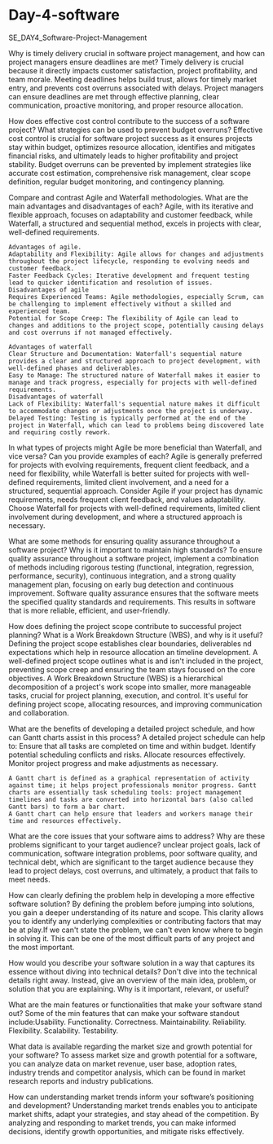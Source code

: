 # Day-4-software

SE_DAY4_Software-Project-Management

Why is timely delivery crucial in software project management, and how can project managers ensure deadlines are met?
    Timely delivery is crucial  because it directly impacts customer satisfaction, project profitability, and team morale. Meeting deadlines helps build trust, 
    allows for timely market entry, and prevents cost overruns associated with delays. 
    Project managers can ensure deadlines are met through effective planning, clear communication, proactive monitoring, and proper resource allocation.
    
    

How does effective cost control contribute to the success of a software project? What strategies can be used to prevent budget overruns?
    Effective cost control is crucial for software project success as it ensures projects stay within budget, optimizes resource allocation, identifies and mitigates 
    financial risks, and ultimately leads to higher profitability and project stability.
     Budget overruns can be prevented by implement strategies like accurate cost estimation, comprehensive risk management, clear scope definition, regular budget monitoring, and contingency planning. 
     


Compare and contrast Agile and Waterfall methodologies. What are the main advantages and disadvantages of each?
    Agile, with its iterative and flexible approach, focuses on adaptability and customer feedback, while Waterfall, a structured and sequential method, 
    excels in projects with clear, well-defined requirements. 

    Advantages of agile.
    Adaptability and Flexibility: Agile allows for changes and adjustments throughout the project lifecycle, responding to evolving needs and customer feedback. 
    Faster Feedback Cycles: Iterative development and frequent testing lead to quicker identification and resolution of issues.
    Disadvantages of agile
    Requires Experienced Teams: Agile methodologies, especially Scrum, can be challenging to implement effectively without a skilled and experienced team. 
    Potential for Scope Creep: The flexibility of Agile can lead to changes and additions to the project scope, potentially causing delays and cost overruns if not managed effectively. 

    Advantages of waterfall
    Clear Structure and Documentation: Waterfall's sequential nature provides a clear and structured approach to project development, with well-defined phases and deliverables. 
    Easy to Manage: The structured nature of Waterfall makes it easier to manage and track progress, especially for projects with well-defined requirements. 
    Disadvantages of waterfall
    Lack of Flexibility: Waterfall's sequential nature makes it difficult to accommodate changes or adjustments once the project is underway. 
    Delayed Testing: Testing is typically performed at the end of the project in Waterfall, which can lead to problems being discovered late and requiring costly rework. 

    
    
In what types of projects might Agile be more beneficial than Waterfall, and vice versa? Can you provide examples of each?
    Agile is generally preferred for projects with evolving requirements, frequent client feedback, and a need for flexibility, while Waterfall is better suited for projects 
    with well-defined requirements, limited client involvement, and a need for a structured, sequential approach. 
    Consider Agile if your project has dynamic requirements, needs frequent client feedback, and values adaptability. Choose Waterfall for projects with well-defined requirements,
    limited client involvement during development, and where a structured approach is necessary.
    


What are some methods for ensuring quality assurance throughout a software project? Why is it important to maintain high standards?
    To ensure quality assurance throughout a software project, implement a combination of methods including rigorous testing (functional, integration, regression, performance, security),
    continuous integration, and a strong quality management plan, focusing on early bug detection and continuous improvement. 
     Software quality assurance ensures that the software meets the specified quality standards and requirements. This results in software that is more reliable, efficient, and user-friendly.


How does defining the project scope contribute to successful project planning? What is a Work Breakdown Structure (WBS), and why is it useful?
    Defining the project scope establishes clear boundaries, deliverables nd expectations which help in resource allocation an timeline development.
    A well-defined project scope outlines what is and isn't included in the project, preventing scope creep and ensuring the team stays focused on the core objectives.
    A Work Breakdown Structure (WBS) is a hierarchical decomposition of a project's work scope into smaller, more manageable tasks, crucial for project planning, execution, and control.
    It's useful for defining project scope, allocating resources, and improving communication and collaboration. 
    
    

What are the benefits of developing a detailed project schedule, and how can Gantt charts assist in this process?
    A detailed project schedule can help to:
    Ensure that all tasks are completed on time and within budget.
    Identify potential scheduling conflicts and risks.
    Allocate resources effectively.
    Monitor project progress and make adjustments as necessary.

    A Gantt chart is defined as a graphical representation of activity against time; it helps project professionals monitor progress. Gantt charts are essentially task scheduling tools: project management
    timelines and tasks are converted into horizontal bars (also called Gantt bars) to form a bar chart.
    A Gantt chart can help ensure that leaders and workers manage their time and resources effectively.


What are the core issues that your software aims to address? Why are these problems significant to your target audience?
    unclear project goals, lack of communication, software integration problems, poor software quality, and technical debt, which are significant to the target audience
    because they lead to project delays, cost overruns, and ultimately, a product that fails to meet needs.
    


How can clearly defining the problem help in developing a more effective software solution?
    By defining the problem before jumping into solutions, you gain a deeper understanding of its nature and scope. This clarity allows you to identify any
    underlying complexities or contributing factors that may be at play.If we can't state the problem, we can't even know where to begin in solving it. This can be one
    of the most difficult parts of any project and the most important.
    


How would you describe your software solution in a way that captures its essence without diving into technical details?
    Don't dive into the technical details right away. Instead, give an overview of the main idea, problem, or solution that you are explaining. Why is it important, relevant, or useful?
    


What are the main features or functionalities that make your software stand out?
    Some of the min features that can make your software standout include:Usability.
    Functionality.
    Correctness.
    Maintainability.
    Reliability.
    Flexibility.
    Scalability.
    Testability.



What data is available regarding the market size and growth potential for your software?
    To assess market size and growth potential for a software, you can analyze data on market revenue, user base, adoption rates, industry trends
    and competitor analysis, which can be found in market research reports and industry publications. 
    


How can understanding market trends inform your software’s positioning and development?
    Understanding market trends enables you to anticipate market shifts, adapt your strategies, and stay ahead of the competition. By analyzing and responding
    to market trends, you can make informed decisions, identify growth opportunities, and mitigate risks effectively.


